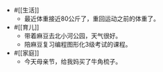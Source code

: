 - #[[生活]]
    - 最近体重接近80公斤了，重回运动之前的体重了。
- #[[育儿]]
    - 带着麻豆去北小河公园，天气很好。
    - 陪麻豆复习编程图形化3级考试的课程。
- #[[家庭]]
    - 今天母亲节，给我妈买了牛角梳子。
